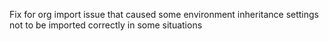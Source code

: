 Fix for org import issue that caused some environment inheritance settings not to be imported correctly in some situations
